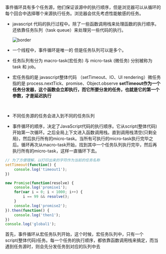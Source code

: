 事件循环具有多个任务源，他们保证该源中的执行顺序，但是浏览器可以从循环的每个回合中选择哪个来源执行任务。浏览器会优先考虑性能敏感的任务。

* javascript 代码的执行过程中。除了一些函数调用栈来处理函数的执行顺序。还依靠任务队列（task queue）来处理另一些代码的执行。

  ![border](http://upload-images.jianshu.io/upload_images/599584-15f617d44cdb990d.png?imageMogr2/auto-orient/strip%7CimageView2/2/w/1240)

* 一个线程中，事件循环是唯一的 但是任务队列可以是多个。

* 任务队列有分为 macro-task(宏任务) 与 micro-task (微任务) 分别被称为 task 和 job。

* 宏任务指的是 javascript整体代码 （setTimeout、IO、UI rendering）微任务指的是 process.nextTick、promise、Object.observe  **setTimeout作为一个任务分发器，这个函数会立即执行，而它所要分发的任务，也就是它的第一个参数，才是延迟执行**

  ​

* 不同任务源的任务会进入到不同的任务队列 

* 事件循环的顺序，决定了JavaScript代码的执行顺序。它从script(整体代码)开始第一次循环。之后全局上下文进入函数调用栈。直到调用栈清空(只剩全局)，然后执行所有的micro-task。当所有可执行的micro-task执行完毕之后。循环再次从macro-task开始，找到其中一个任务队列执行完毕，然后再执行所有的micro-task，这样一直循环下去。

```javascript
// 为了方便理解，以打印出来的字符作为当前的任务名称
setTimeout(function() {
    console.log('timeout1');
})

new Promise(function(resolve) {
    console.log('promise1');
    for(var i = 0; i < 1000; i++) {
        i == 99 && resolve();
    }
    console.log('promise2');
}).then(function() {
    console.log('then1');
})
console.log('global1');
```

首先，事件循环从宏任务队列开始，这个时候，宏任务队列中，只有一个script(整体代码)任务。每一个任务的执行顺序，都依靠函数调用栈来搞定，而当遇到任务源时，则会先分发任务到对应的队列中去























